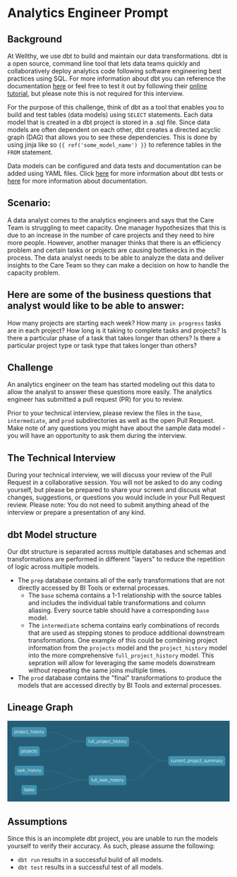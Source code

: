 # Analytics Engineer Prompt

## Background
At Wellthy, we use dbt to build and maintain our data transformations. dbt is a open source, command line tool that lets data teams quickly and collaboratively deploy analytics code following software engineering best practices using SQL. For more information about dbt you can reference the documentation [here](https://docs.getdbt.com/docs/introduction) or feel free to test it out by following their [online tutorial](https://courses.getdbt.com/collections), but please note this is not required for this interview. 

For the purpose of this challenge, think of dbt as a tool that enables you to build and test tables (data models) using `SELECT` statements. Each data model that is created in a dbt project is stored in a .sql file. Since data models are often dependent on each other, dbt creates a directed acyclic graph (DAG) that allows you to see these dependencies. This is done by using jinja like so `{{ ref('some_model_name') }}` to reference tables in the `FROM` statement.

Data models can be configured and data tests and documentation can be added using YAML files. Click [here](https://docs.getdbt.com/docs/building-a-dbt-project/tests) for more information about dbt tests or [here](https://docs.getdbt.com/docs/building-a-dbt-project/documentation) for more information about documentation.

## Scenario:
A data analyst comes to the analytics engineers and says that the Care Team is struggling to meet capacity. One manager hypothesizes that this is due to an increase in the number of care projects and they need to hire more people. However, another manager thinks that there is an efficiency problem and certain tasks or projects are causing bottlenecks in the process. The data analyst needs to be able to analyze the data and deliver insights to the Care Team so they can make a decision on how to handle the capacity problem. 

## Here are some of the business questions that analyst would like to be able to answer:
How many projects are starting each week?
How many `in progress` tasks are in each project?
How long is it taking to complete tasks and projects?
Is there a particular phase of a task that takes longer than others?
Is there a particular project type or task type that takes longer than others?

## Challenge
An analytics engineer on the team has started modeling out this data to allow the analyst to answer these questions more easily. The analytics engineer has submitted a pull request (PR) for you to review. 

Prior to your technical interview, please review the files in the `base`, `intermediate`, and `prod` subdirectories as well as the open Pull Request. Make note of any questions you might have about the sample data model - you will have an opportunity to ask them during the interview.

## The Technical Interview
During your technical interview, we will discuss your review of the Pull Request in a collaborative session. You will not be asked to do any coding yourself, but please be prepared to share your screen and discuss what changes, suggestions, or questions you would include in your Pull Request review. Please note: You do not need to submit anything ahead of the interview or prepare a presentation of any kind.

## dbt Model structure
Our dbt structure is separated across multiple databases and schemas and transformations are performed in different "layers" to reduce the repetition of logic across multiple models.
* The `prep` database contains all of the early transformations that are not directly accessed by BI Tools or external processes.
    * The `base` schema contains a 1-1 relationship with the source tables and includes the individual table transformations and column aliasing. Every source table should have a corresponding `base` model.
    * The `intermediate` schema contains early combinations of records that are used as stepping stones to produce additional downstream transformations. One example of this could be combining project information from the `projects` model and the `project_history` model into the more comprehensive `full_project_history` model. This sepration will allow for leveraging the same models downstream without repeating the same joins multiple times.
* The `prod` database contains the "final" transformations to produce the models that are accessed directly by BI Tools and external processes.

## Lineage Graph
![DAG](DAG.png)

## Assumptions
Since this is an incomplete dbt project, you are unable to run the models yourself to verify their accuracy. As such, please assume the following:
* `dbt run` results in a successful build of all models.
* `dbt test` results in a successful test of all models.